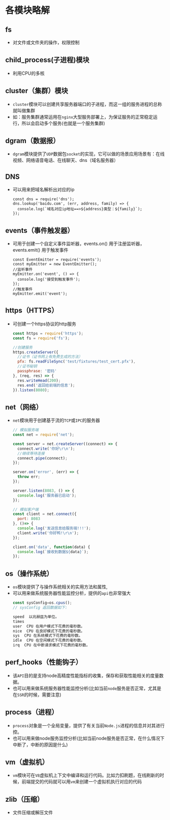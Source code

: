 # 各模块略解
## fs
- 对文件或文件夹的操作，权限控制

##  child_process(子进程)模块
- 利用CPU的多核

## cluster（集群）模块
- `cluster`模块可以创建共享服务器端口的子进程，而这一组的服务进程的总称就叫做集群
- 如：服务集群通常运用在`nginx`大型服务部署上，为保证服务的正常稳定运行，所以会启动多个服务(也就是一个服务集群)

## dgram（数据报）
- `dgram`模块提供了`UDP`数据包`socket`的实现，它可以做的场景应用场景有：在线视频、网络语音电话、在线聊天、dns（域名服务器）

## DNS
- 可以用来把域名解析出对应的ip
  ```JS
  const dns = require('dns');
  dns.lookup('baidu.com', (err, address, family) => {
    console.log(`域名对应ip地址==>${address}类型：${family}`);
  });
  ```

## events（事件触发器）
- 可用于创建一个自定义事件监听器，events.on() 用于注册监听器， events.emit() 用于触发事件
  ```JS
  const EventEmitter = require('events');
  const myEmitter = new EventEmitter();
  //监听事件
  myEmitter.on('event', () => {
    console.log('接受到触发事件');
  });
  //触发事件
  myEmitter.emit('event');
  ```

## https（HTTPS）
- 可创建一个https协议的http服务
  ```js
  const https = require('https');
  const fs = require('fs');

  //创建服务
  https.createServer({
    //证书（证书网上有免费生成的方法）
    pfx: fs.readFileSync('test/fixtures/test_cert.pfx'),
    //证书秘钥
    passphrase: '密码'
  }, (req, res) => {
    res.writeHead(200);
    res.end('返回给前端的信息');
  }).listen(8080);
  ```

## net（网络）
- `net`模块用于创建基于流的`TCP`或`IPC`的服务器
  ```js
  // 模拟服务端
  const net = require('net');

  const server = net.createServer((connect) => {
    connect.write('你好\r\n');
    //继续等待连接
    connect.pipe(connect);
  });

  server.on('error', (err) => {
    throw err;
  });

  server.listen(8083, () => {
    console.log('服务器已启动');
  });
  ```
  ```js
  // 模拟客户端
  const client = net.connect({
    port: 8083
  }, ()=> { 
    console.log('发送信息给服务端!!!');
    client.write('你好鸭!\r\n');
  });

  client.on('data', function(data) {
    console.log(`接收到数据${data}`);
  });
  ```

## os（操作系统）
- `os`模块提供了与操作系统相关的实用方法和属性,
- 可以用来做系统服务器性能监控分析，提供的`api`也非常强大
  ```js
  const sysConfig=os.cpus();
  // sysConfig 返回数据如下:

  speed  以兆赫兹为单位。
  times 
  user  CPU 在用户模式下花费的毫秒数。
  nice  CPU 在良好模式下花费的毫秒数。
  sys  CPU 在系统模式下花费的毫秒数。
  idle  CPU 在空闲模式下花费的毫秒数。
  irq  CPU 在中断请求模式下花费的毫秒数。
  ```

## perf_hooks（性能钩子）
- 该`API`目的是支持node高精度性能指标的收集，保存和获取性能相关的度量数据。
- 也可以用来做系统服务器性能监控分析(比如当前`node`服务是否正常，尤其是在`SSR`的时候，需要注意)

## process（进程）
- `process`对象是一个全局变量，提供了有关当前`Node.js`进程的信息并对其进行控。
- 也可以用来做node服务监控分析(比如当前node服务是否正常，在什么情况下中断了，中断的原因是什么)

## vm（虚拟机）
- `vm`模块可在`V8`虚拟机上下文中编译和运行代码。比如力扣刷题，在线刷新的时候，前端提交的代码就可以用`vm`来创建一个虚拟机执行对应的代码

## zlib（压缩）
- 文件压缩或解压文件


